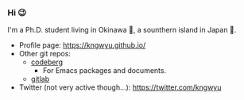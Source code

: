 ### Hi :wink:

I'm a Ph.D. student living in Okinawa :ocean:, a sounthern island in Japan :hibiscus:.

- Profile page: https://kngwyu.github.io/
- Other git repos:
  - [codeberg](https://codeberg.org/kngwyu)
    - For Emacs packages and documents.
  - [gitlab](https://gitlab.com/kngwyu)
- Twitter (not very active though...): https://twitter.com/kngwyu
